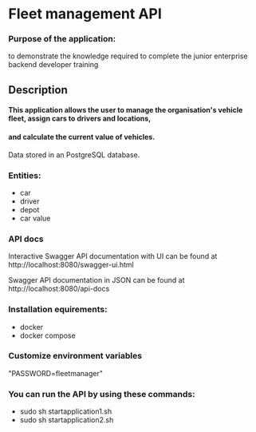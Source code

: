 
# Fleet management API

### Purpose of the application: 
to demonstrate the knowledge required to complete the junior enterprise backend developer training

## Description
#### This application allows the user to manage the organisation's vehicle fleet, assign cars to drivers and locations, 
#### and calculate the current value of vehicles.

Data stored in an PostgreSQL database.

### Entities:   
- car
- driver
- depot
- car value

### API docs
Interactive Swagger API documentation with UI can be found at http://localhost:8080/swagger-ui.html

Swagger API documentation in JSON can be found at http://localhost:8080/api-docs

### Installation equirements:
- docker
- docker compose
### Customize environment variables
"PASSWORD=fleetmanager"
### You can run the API by using these commands:
- sudo sh startapplication1.sh 
- sudo sh startapplication2.sh 